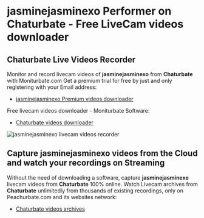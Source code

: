 # jasminejasminexo Performer on Chaturbate - Free LiveCam videos downloader

## Chaturbate Live Videos Recorder

Monitor and record livecam videos of **jasminejasminexo** from **Chaturbate** with Moniturbate.com
Get a premium trial for free by just and only registering with your Email address:
* [jasminejasminexo Premium videos downloader](https://moniturbate.com/request-demo-licence-key.html)

Free livecam videos downloader - Moniturbate Software:
* [Chaturbate videos downloader](https://moniturbate.com/moniturbate-download-software.html)

![jasminejasminexo livecam videos recorder](https://peachurnet.com/templates/moniturbate-software.png)


## Capture jasminejasminexo videos from the Cloud and watch your recordings on Streaming

Without the need of downloading a software, capture **jasminejasminexo** livecam videos from **Chaturbate** 100% online.
Watch Livecam archives from **Chaturbate** unlimitedly from thousands of existing recordings, only on Peachurbate.com and its websites network:
* [Chaturbate videos archives](https://peachurnet.com/)